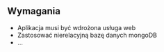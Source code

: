 
## Wymagania

- Aplikacja musi być wdrożona usługa web
- Zastosować nierelacyjną bazę danych mongoDB
- ...